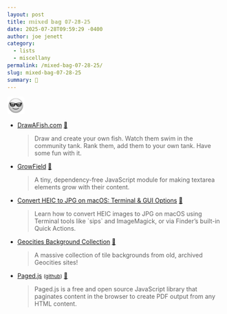 ```yaml
---
layout: post
title: 𝕞𝕚𝕩𝕖𝕕 𝕓𝕒𝕘 𝟘𝟟-𝟚𝟠-𝟚𝟝
date: 2025-07-28T09:59:29 -0400
author: joe jenett
category:
  - lists
  - miscellany
permalink: /mixed-bag-07-28-25/
slug: mixed-bag-07-28-25
summary: 💼
---
```

<img class="elguy" src="/images/elguy.png" alt="" width="40">
<ul class="links">
	<li><a title="by fifteen.games" href="https://drawafish.com/">DrawAFish.com</a> <a title="source" href="https://pinboard.in/u:cogdog">📌</a><blockquote><p>Draw and create your own fish. Watch them swim in the community tank. Rank them, add them to your own tank. Have some fun with it.</p></blockquote></li>
	<li><a href="https://growfield.js.org/">GrowField</a> <a title="source" href="https://pinboard.in/u:stephanieleary">📌</a><blockquote><p>A tiny, dependency-free JavaScript module for making textarea elements grow with their content.</p></blockquote></li>
	<li><a title="by Mehmet Baykar" href="https://mehmetbaykar.com/posts/convert-heic-to-jpg-on-macos-terminal-gui-options/">Convert HEIC to JPG on macOS: Terminal &amp; GUI Options</a> <a title="source" href="https://pinboard.in/u:roger">📌</a><blockquote><p>Learn how to convert HEIC images to JPG on macOS using Terminal tools like `sips` and ImageMagick, or via Finder’s built-in Quick Actions.</p></blockquote></li>
	<li><a title="Pixel Moondust ☽☾" href="https://pixelmoondust.neocities.org/archives/archivedtiles">Geocities Background Collection</a> <a title="source" href="https://pinboard.in/u:sachaa">📌</a><blockquote><p>A massive collection of tile backgrounds from old, archived Geocities sites!</p></blockquote></li>
	<li><a title="Founded by Adam Hyde" href="https://pagedjs.org/">Paged.js</a> <small>(<a href="https://github.com/pagedjs/pagedjs/">github</a>)</small> <a title="source" href="https://pinboard.in/u:jshwlkr">📌</a><blockquote><p>Paged.js is a free and open source JavaScript library that paginates content in the browser to create PDF output from any HTML content.</p></blockquote></li>
</ul>

<a href="https://brid.gy/publish/mastodon"></a>